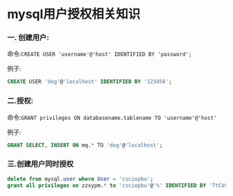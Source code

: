 # mysql用户授权相关知识



### 一. 创建用户:

命令:`CREATE USER 'username'@'host' IDENTIFIED BY 'password';`

例子: 

```sql
CREATE USER 'dog'@'localhost' IDENTIFIED BY '123456';
```



### 二.授权:

命令:`GRANT privileges ON databasename.tablename TO 'username'@'host'`

例子: 

```sql
GRANT SELECT, INSERT ON mq.* TO 'dog'@'localhost';
```



### 三.创建用户同时授权

```sql
delete from mysql.user where User = 'csciopbu';
grant all privileges on zzxypm.* to 'csciopbu'@'%' IDENTIFIED BY 'TtCVntqgo2Z4';
```

